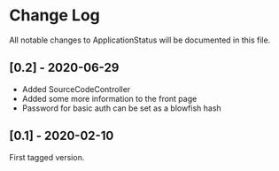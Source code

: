 # Change Log

All notable changes to ApplicationStatus will be documented in this file.

## [0.2] - 2020-06-29

- Added SourceCodeController
- Added some more information to the front page
- Password for basic auth can be set as a blowfish hash

## [0.1] - 2020-02-10

First tagged version.
